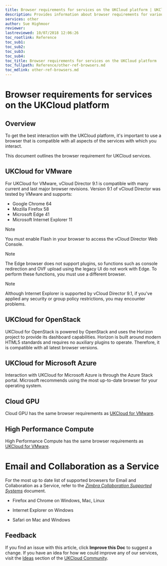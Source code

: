 ```yaml
---
title: Browser requirements for services on the UKCloud platform | UKCloud Ltd
description: Provides information about browser requirements for various services on the UKCloud platform
services: other
author: Sue Highmoor
reviewer:
lastreviewed: 10/07/2018 12:06:26
toc_rootlink: Reference
toc_sub1: 
toc_sub2:
toc_sub3:
toc_sub4:
toc_title: Browser requirements for services on the UKCloud platform
toc_fullpath: Reference/other-ref-browsers.md
toc_mdlink: other-ref-browsers.md
---
```


# Browser requirements for services on the UKCloud platform

## Overview

To get the best interaction with the UKCloud platform, it's important to use a browser that is compatible with all aspects of the services with which you interact.

This document outlines the browser requirement for UKCloud services.

## UKCloud for VMware

For UKCloud for VMware, vCloud Director 9.1 is compatible with many current and last major browser revisions.
Version 9.1 of vCloud Director was tested by VMware and supports:

- Google Chrome 64
- Mozilla Firefox 58
- Microsoft Edge 41
- Microsoft Internet Explorer 11

> [!NOTE]
> You must enable Flash in your browser to access the vCloud Director Web Console.

> [!NOTE]
> The Edge browser does not support plugins, so functions such as console redirection and OVF upload using the legacy UI do not work with Edge. To perform these functions, you must use a different browser.

> [!NOTE]
> Although Internet Explorer is supported by vCloud Director 9.1, if you've applied any security or group policy restrictions, you may encounter problems.

## UKCloud for OpenStack

UKCloud for OpenStack is powered by OpenStack and uses the Horizon project to provide its dashboard capabilities. Horizon is built around modern HTML5 standards and requires no auxiliary plugins to operate. Therefore, it is compatible with all latest browser versions.

## UKCloud for Microsoft Azure

Interaction with UKCloud for Microsoft Azure is through the Azure Stack portal. Microsoft recommends using the most up-to-date browser for your operating system.

## Cloud GPU

Cloud GPU has the same browser requirements as [UKCloud for VMware](#ukcloud-for-vmware).

## High Performance Compute

High Performance Compute has the same browser requirements as [UKCloud for VMware](#ukcloud-for-vmware).

# Email and Collaboration as a Service

For the most up to date list of supported browsers for Email and Collaboration as a Service, refer to the [*Zimbra Collaboration Supported Systems*](https://wiki.zimbra.com/wiki/Zimbra_Releases/8.7.0/Supported_Systems) document.

- Firefox and Chrome on Windows, Mac, Linux

- Internet Explorer on Windows

- Safari on Mac and Windows

## Feedback

If you find an issue with this article, click **Improve this Doc** to suggest a change. If you have an idea for how we could improve any of our services, visit the [Ideas](https://community.ukcloud.com/ideas) section of the [UKCloud Community](https://community.ukcloud.com).
